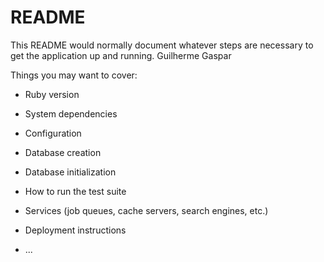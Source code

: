 # README

This README would normally document whatever steps are necessary to get the
application up and running. Guilherme Gaspar

Things you may want to cover:

* Ruby version

* System dependencies

* Configuration

* Database creation

* Database initialization

* How to run the test suite

* Services (job queues, cache servers, search engines, etc.)

* Deployment instructions

* ...
